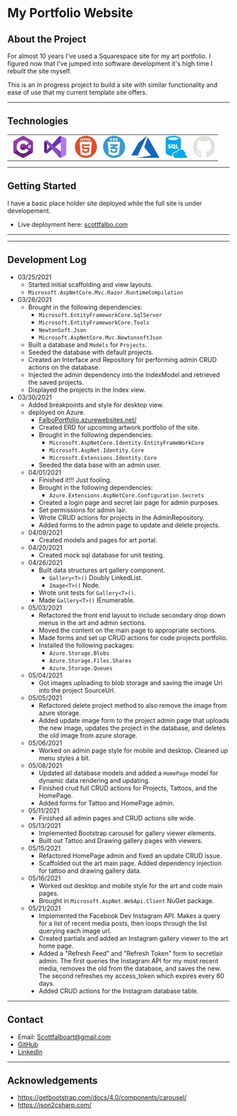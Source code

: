 # My Portfolio Website

## About the Project
For almost 10 years I've used a Squarespace site for my art portfolio.  I figured now that I've jumped into software development it's high time I rebuilt the site myself.

This is an in progress project to build a site with similar functionality and ease of use that my current template site offers.


---

## Technologies
<table>
  <tr>
    <td>
      <img src = "./assets/cSharp.png" height=50>
    </td>
    <td>
      <img src = "./assets/visualStudio.png" height=50>
    </td>
    <td>
      <img src = "./assets/html.png" height=50>
    </td>
    <td>
      <img src = "./assets/css.png" height=50>
    </td>
    <td>
      <img src = "./assets/azure.png" height=50>
    </td>
    <td>
      <img src = "./assets/azure_sql.png" height=50>
    </td>
    <td>
      <img src = "./assets/github-light.png" height=50>
    </td>
  </tr>
</table>



---

## Getting Started
I have a basic place holder site deployed while the full site is under developement.
+ Live deployment here: [scottfalbo.com](https://falboportfolio.azurewebsites.net/)  

---

<!-- ## Architecture -->


---

## Development Log
+ 03/25/2021
  + Started initial scaffolding and view layouts.
  + `Microsoft.AspNetCore.Mvc.Razor.RuntimeCompilation`
+ 03/26/2021
  + Brought in the following dependencies:
    + `Microsoft.EntityFrameworkCore.SqlServer`
    + `Microsoft.EntityFrameworkCore.Tools`
    + `NewtonSoft.Json`
    + `Microsoft.AspNetCore.Mvc.NewtonsoftJson`
  + Built a database and `Models` for `Projects`.
  + Seeded the database with default projects.
  + Created an Interface and Repository for performing admin CRUD actions on the database.
  + Injected the admin dependency into the IndexModel and retrieved the saved projects.
  + Displayed the projects in the Index view.
+ 03/30/2021
  + Added breakpoints and style for desktop view.
  + deployed on Azure.
    + [FalboPortfolio.azurewebsites.net/](https://falboportfolio.azurewebsites.net/)
    + Created ERD for upcoming artwork portfolio of the site.
    + Brought in the following dependencies:
      + `Microsoft.AspNetCore.Identity.EntityFrameWorkCore`
      + `Microsoft.AspNet.Identity.Core`
      + `Microsoft.Extensions.Identity.Core`
    + Seeded the data base with an admin user.
  + 04/01/2021
    + Finished it!!! Just fooling.
    + Brought in the following dependencies:
      + `Azure.Extensions.AspNetCore.Configuration.Secrets`
    + Created a login page and secret lair page for admin purposes.
    + Set permissions for admin lair.
    + Wrote CRUD actions for projects in the AdminRepository.
    + Added forms to the admin page to update and delete projects.
  + 04/09/2021
    + Created models and pages for art portal.
  + 04/20/2021
    + Created mock sql database for unit testing.
  + 04/26/2021
    + Built data structures art gallery component.
      + `Gallery<T>()` Doubly LinkedList.
      + `Image<T>()` Node.
    + Wrote unit tests for `Gallery<T>()`.
    + Made `Gallery<T>()` IEnumerable.
  + 05/03/2021
    + Refactored the front end layout to include secondary drop down menus in the art and admin sections.
    + Moved the content on the main page to appropriate sections.
    + Made forms and set up CRUD actions for code projects portfolio.
    + Installed the following packages:
      + `Azure.Storage.Blobs`
      + `Azure.Storage.Files.Shares`
      + `Azure.Storage.Queues`
  + 05/04/2021
    + Got images uploading to blob storage and saving the image Uri into the project SourceUrl.
  + 05/05/2021
    + Refactored delete project method to also remove the image from azure storage.
    + Added update image form to the project admin page that uploads the new image, updates the project in the database, and deletes the old image from azure storage.
  + 05/06/2021
    + Worked on admin page style for mobile and desktop.  Cleaned up menu styles a bit.
  + 05/08/2021
    + Updated all database models and added a `HomePage` model for dynamic data rendering and updating.
    + Finished crud full CRUD actions for Projects, Tattoos, and the HomePage.
    + Added forms for Tattoo and HomePage admin.
  + 05/11/2021
    + Finished all admin pages and CRUD actions site wide.
  + 05/13/2021
    + Implemented Bootstrap carousel for gallery viewer elements.
    + Built out Tattoo and Drawing gallery pages with viewers.
  + 05/15/2021
    + Refactored HomePage admin and fixed an update CRUD issue.
    + Scaffolded out the art main page.  Added dependency injection for tattoo and drawing gallery data.
  + 05/16/2021
    + Worked out desktop and mobile style for the art and code main pages.
    + Brought in `Microsoft.AspNet.WebApi.Client` NuGet package.
  + 05/21/2021
    + Implemented the Facebook Dev Instagram API.  Makes a query for a list of recent media posts, then loops through the list querying each image url.
    + Created partials and added an Instagram gallery viewer to the art home page.
    + Added a "Refresh Feed" and "Refresh Token" form to secretlair admin.  The first queries the Instagram API for my most recent media, removes the old from the database, and saves the new.  The second refreshes my access_token which expires every 60 days.
    + Added CRUD actions for the Instagram database table.

---

## Contact
+ Email: Scottfalboart@gmail.com
+ [GitHub](https://github.com/scottfalbo)
+ [LinkedIn](https://www.linkedin.com/in/scott-falbo/)

---

## Acknowledgements
+ https://getbootstrap.com/docs/4.0/components/carousel/
+ https://json2csharp.com/


